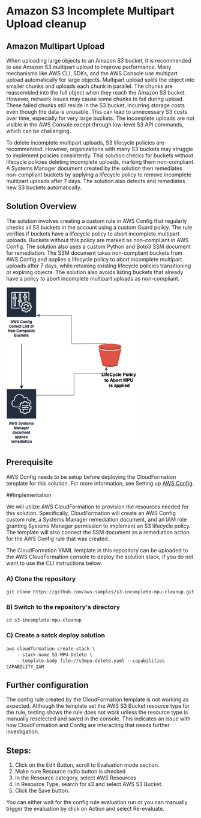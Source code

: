 # Amazon S3 Incomplete Multipart Upload cleanup

## Amazon Multipart Upload

When uploading large objects to an Amazon S3 bucket, it is recommended to use Amazon S3 multipart upload to improve performance. Many mechanisms like AWS CLI, SDKs, and the AWS Console use multipart upload automatically for large objects. Multipart upload splits the object into smaller chunks and uploads each chunk in parallel. The chunks are reassembled into the full object when they reach the Amazon S3 bucket. However, network issues may cause some chunks to fail during upload. These failed chunks still reside in the S3 bucket, incurring storage costs even though the data is unusable. This can lead to unnecessary S3 costs over time, especially for very large buckets. The incomplete uploads are not visible in the AWS Console except through low-level S3 API commands, which can be challenging.

To delete incomplete multipart uploads, S3 lifecycle policies are recommended. However, organizations with many S3 buckets may struggle to implement policies consistently. This solution checks for buckets without lifecycle policies deleting incomplete uploads, marking them non-compliant. A Systems Manager document created by the solution then remediates non-compliant buckets by applying a lifecycle policy to remove incomplete multipart uploads after 7 days. The solution also detects and remediates new S3 buckets automatically.


## Solution Overview

The solution involves creating a custom rule in AWS Config that regularly checks all S3 buckets in the account using a custom Guard policy. The rule verifies if buckets have a lifecycle policy to abort incomplete multipart uploads. Buckets without this policy are marked as non-compliant in AWS Config. The solution also uses a custom Python and Boto3 SSM document for remediation. The SSM document takes non-compliant buckets from AWS Config and applies a lifecycle policy to abort incomplete multipart uploads after 7 days, while retaining existing lifecycle policies transitioning or expiring objects. The solution also avoids listing buckets that already have a policy to abort incomplete multipart uploads as non-compliant.

![image1](https://github.com/aws-samples/s3-incomplete-mpu-cleanup/blob/main/image1.png)

## Prerequisite 

AWS Config needs to be setup before deploying the CloudFormation template for this solution. For more information, see Setting up [AWS Config](https://docs.aws.amazon.com/config/latest/developerguide/1-click-setup.html).

##Implementation

We will utilize AWS CloudFormation to provision the resources needed for this solution. Specifically, CloudFormation will create an AWS Config custom rule, a Systems Manager remediation document, and an IAM role granting Systems Manager permission to implement an S3 lifecycle policy. The template will also connect the SSM document as a remediation action for the AWS Config rule that was created.


The CloudFormation YAML template in this repository can be uploaded to the AWS CloudFormation console to deploy the solution stack, if you do not want to use the CLI instructions below.


### A) Clone the repository
```
git clone https://github.com/aws-samples/s3-incomplete-mpu-cleanup.git
```
### B) Switch to the repository's directory 
```
cd s3-incomplete-mpu-cleanup
```

### C) Create a satck deploy solution
```
aws cloudformation create-stack \
	--stack-name S3-MPU-Delete \
	--template-body file://s3mpu-delete.yaml --capabilities CAPABILITY_IAM
```


## Further configuration
The config rule created by the CloudFormation template is not working as expected. Although the template set the AWS S3 Bucket resource type for the rule, testing shows the rule does not work unless the resource type is manually reselected and saved in the console. This indicates an issue with how CloudFormation and Config are interacting that needs further investigation. 

## Steps:

1. Click on the Edit Button, scroll to Evaluation mode section.
2. Make sure Resource radio button is checked
3. In the Resource category, select AWS Resources
4. In Resource Type, search for s3 and select AWS S3 Bucket.
5. Click the Save button.

You can either wait for the config rule evaluation run or you can manually trigger the evaluation by click on Action and select Re-evaluate.


